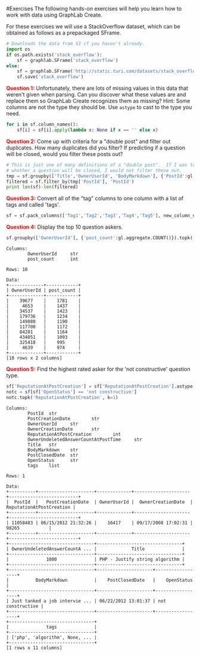 #Exercises
The following hands-on exercises will help you learn how to work with data
using GraphLab Create.

For these exercises we will use a StackOverflow dataset, which can be obtained
as follows as a prepackaged SFrame.
```python
# Downloads the data from S3 if you haven't already.
import os
if os.path.exists('stack_overflow'):
    sf = graphlab.SFrame('stack_overflow')
else:
    sf = graphlab.SFrame('http://static.turi.com/datasets/stack_overflow')
    sf.save('stack_overflow')
```


<span style="color:red">**Question 1:**</span> Unfortunately, there are lots of missing values in this data that weren't
given when parsing.  Can you discover what these values are and replace them so
GraphLab Create recognizes them as missing? Hint: Some columns are not the type they should be.  Use `astype` to cast to the type you need.
```python
for i in sf.column_names():
    sf[i] = sf[i].apply(lambda x: None if x == '' else x)
```
<span style="color:red">**Question 2:**</span> Come up with criteria for a "double post" and filter out duplicates.  How many
duplicates did you filter?  If predicting if a question will be closed, would
you filter these posts out?
```python
# This is just one of many definitions of a "double post".  If I was to predict
# whether a question will be closed, I would not filter these out.
tmp = sf.groupby(['Title','OwnerUserId', 'BodyMarkdown'], {'PostId':gl.aggregate.SELECT_ONE('PostId')})
filtered = sf.filter_by(tmp['PostId'], 'PostId')
print len(sf)-len(filtered)
```
<span style="color:red">**Question 3:**</span> Convert all of the "tag" columns to one column with a list of tags and called
'tags'.

```python
sf = sf.pack_columns(['Tag1','Tag2','Tag3','Tag4','Tag5'], new_column_name='tags')
```







<span style="color:red">**Question 4:**</span> Display the top 10 question askers.

```python
sf.groupby(['OwnerUserId'], {'post_count':gl.aggregate.COUNT()}).topk('post_count', k=10)
```

```
Columns:
        OwnerUserId     str
        post_count      int

Rows: 10

Data:
+-------------+------------+
| OwnerUserId | post_count |
+-------------+------------+
|    39677    |    1781    |
|     4653    |    1437    |
|    34537    |    1423    |
|    179736   |    1234    |
|    149080   |    1190    |
|    117700   |    1172    |
|    84201    |    1164    |
|    434051   |    1093    |
|    325418   |    995     |
|     4639    |    974     |
+-------------+------------+
[10 rows x 2 columns]
```

<span style="color:red">**Question 5:**</span> Find the highest rated asker for the 'not constructive' question type.


```python
sf['ReputationAtPostCreation'] = sf['ReputationAtPostCreation'].astype(int)
notc = sf[sf['OpenStatus'] == 'not constructive']
notc.topk('ReputationAtPostCreation', k=1)
```

```
Columns:
        PostId  str
        PostCreationDate        str
        OwnerUserId     str
        OwnerCreationDate       str
        ReputationAtPostCreation        int
        OwnerUndeletedAnswerCountAtPostTime     str
        Title   str
        BodyMarkdown    str
        PostClosedDate  str
        OpenStatus      str
        tags    list

Rows: 1

Data:
+----------+---------------------+-------------+---------------------+--------------------------+
|  PostId  |   PostCreationDate  | OwnerUserId |  OwnerCreationDate  | ReputationAtPostCreation |
+----------+---------------------+-------------+---------------------+--------------------------+
| 11058483 | 06/15/2012 21:32:26 |    16417    | 09/17/2008 17:02:31 |          98265           |
+----------+---------------------+-------------+---------------------+--------------------------+
+--------------------------------+--------------------------------+
| OwnerUndeletedAnswerCountA ... |             Title              |
+--------------------------------+--------------------------------+
|              1000              | PHP - Justify string algorithm |
+--------------------------------+--------------------------------+
+--------------------------------+---------------------+------------------+
|          BodyMarkdown          |    PostClosedDate   |    OpenStatus    |
+--------------------------------+---------------------+------------------+
| Just tanked a job intervie ... | 06/22/2012 13:01:37 | not constructive |
+--------------------------------+---------------------+------------------+
+--------------------------------+
|              tags              |
+--------------------------------+
| ['php', 'algorithm', None, ... |
+--------------------------------+
[1 rows x 11 columns]
```
